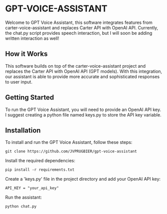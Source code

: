 # GPT-VOICE-ASSISTANT

Welcome to GPT Voice Assistant, this software integrates features from carter-voice-assistant and replaces Carter API with OpenAI API. Currently, the chat.py script provides speech interaction, but I will soon be adding written interaction as well!

## How it Works

This software builds on top of the carter-voice-assistant project and replaces the Carter API with OpenAI API (GPT models). With this integration, our assistant is able to provide more accurate and sophisticated responses to user input.

## Getting Started

To run the GPT Voice Assistant, you will need to provide an OpenAI API key. I suggest creating a python file named keys.py to store the API key variable.

## Installation

To install and run the GPT Voice Assistant, follow these steps:

```git clone https://github.com/JVPRUGBIER/gpt-voice-assistant```

Install the required dependencies:

```pip install -r requirements.txt```

Create a 'keys.py' file in the project directory and add your OpenAI API key:

```API_KEY = "your_api_key"```

Run the assistant:

```python chat.py```
